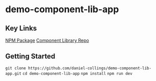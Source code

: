 # demo-component-lib-app

## Key Links
[NPM Package](https://www.npmjs.com/package/boltviz-components-lib)
[Component Library Repo](https://github.com/daniel-collings/component-library)

## Getting Started
`git clone https://github.com/daniel-collings/demo-component-lib-app.git`
`cd demo-component-lib-app`
`npm install`
`npm run dev`